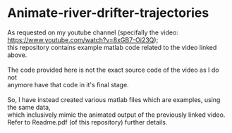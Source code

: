 # Animate-river-drifter-trajectories
As requested on my youtube channel (specifally the video: https://www.youtube.com/watch?v=8xGB7-Oi23Q); <br/> 
this repository contains example matlab code related to the video linked above. <br/><br/>
The code provided here is not the exact source code of the video as I do not  <br/>
anymore have that code in it's final stage. <br/>  <br/>
So, I have instead created various matlab files which are examples, using the same data,<br/>
which inclusively mimic the animated output of the previously linked video. <br/> 
Refer to Readme.pdf (of this repository) further details.<br/>
